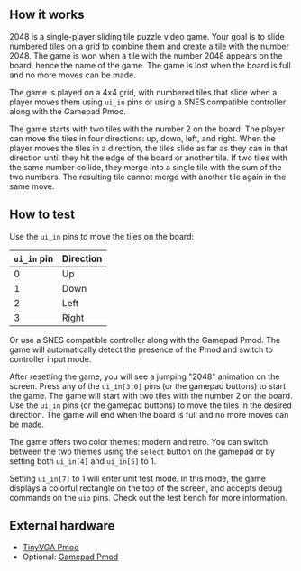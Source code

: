 <!---

This file is used to generate your project datasheet. Please fill in the information below and delete any unused
sections.

You can also include images in this folder and reference them in the markdown. Each image must be less than
512 kb in size, and the combined size of all images must be less than 1 MB.
-->

## How it works

2048 is a single-player sliding tile puzzle video game. Your goal is to slide numbered tiles on a grid to combine them and create a tile with the number 2048. The game is won when a tile with the number 2048 appears on the board, hence the name of the game. The game is lost when the board is full and no more moves can be made.

The game is played on a 4x4 grid, with numbered tiles that slide when a player moves them using `ui_in` pins or using a SNES compatible controller along with the Gamepad Pmod. 

The game starts with two tiles with the number 2 on the board. The player can move the tiles in four directions: up, down, left, and right. When the player moves the tiles in a direction, the tiles slide as far as they can in that direction until they hit the edge of the board or another tile. If two tiles with the same number collide, they merge into a single tile with the sum of the two numbers. The resulting tile cannot merge with another tile again in the same move.

## How to test

Use the `ui_in` pins to move the tiles on the board:

| `ui_in` pin | Direction |
|-------------|-----------|
| 0           | Up        |
| 1           | Down      |
| 2           | Left      |
| 3           | Right     |

Or use a SNES compatible controller along with the Gamepad Pmod. The game will automatically detect the presence of the Pmod and switch to controller input mode.

After resetting the game, you will see a jumping "2048" animation on the screen. Press any of the `ui_in[3:0]` pins (or the gamepad buttons) to start the game. The game will start with two tiles with the number 2 on the board. Use the `ui_in` pins (or the gamepad buttons) to move the tiles in the desired direction. The game will end when the board is full and no more moves can be made.

The game offers two color themes: modern and retro. You can switch between the two themes using the `select` button on the gamepad or by setting both `ui_in[4]` and `ui_in[5]` to 1.

Setting `ui_in[7]` to 1 will enter unit test mode. In this mode, the game displays a colorful rectangle on the top of the screen, and accepts debug commands on the `uio` pins. Check out the test bench for more information.

## External hardware

* [TinyVGA Pmod](https://github.com/mole99/tiny-vga)
* Optional: [Gamepad Pmod](https://github.com/psychogenic/gamepad-pmod)
